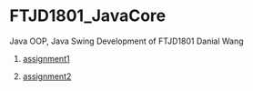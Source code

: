 # FTJD1801_JavaCore
Java OOP, Java Swing Development of FTJD1801
Danial Wang

1. <a href = https://github.com/FASTTRACKSE/FTJD1801_JavaCore/tree/master/DanialWang/HelloWorld/src/fastrackse/practice1>assignment1</n>

2. <a href = https://github.com/FASTTRACKSE/FTJD1801_JavaCore/tree/master/DanialWang/HelloWorld/src/fasttrackse/practice3>assignment2</n>

